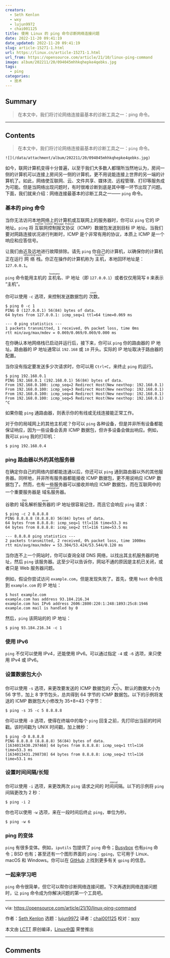```yaml
---
creators:
  - Seth Kenlon
  - wxy
  - lujun9972
  - chai001125
title: 使用 Linux 的 ping 命令诊断网络连接问题
date: 2022-11-20 09:41:19
date_updated: 2022-11-20 09:41:19
slug: article-15271-1.html
url: https://linux.cn/article-15271-1.html
url_from: https://opensource.com/article/21/10/linux-ping-command
image: album/202211/20/094045mhhkqhepke4qebks.jpg
tags:
  - ping
categories:
  - 技术
---
```


## Summary

> 在本文中，我们将讨论网络连接最基本的诊断工具之一：ping 命令。

***

<!-- more -->

## Contents

> 
> 在本文中，我们将讨论网络连接最基本的诊断工具之一：`ping` 命令。
> 
> 
> 

`![](/data/attachment/album/202211/20/094045mhhkqhepke4qebks.jpg)`

如今，联网计算机变得十分普遍，以至于我们大多数人都理所当然地认为，房间一侧的计算机可以连接上房间另一侧的计算机，更不用说能连接上世界的另一端的计算机了。如此，网络使互联网、云、文件共享、媒体流、远程管理、打印等服务成为可能。但是当网络出现问题时，有时很难诊断到底是其中哪一环节出现了问题。下面，我们就来介绍：网络连接最基本的诊断工具之一—— `ping` 命令。

### 基本的 ping 命令

当你无法访问本地网络上的计算机或互联网上的服务器时，你可以 `ping` 它的 IP 地址。`ping` 将 <ruby> 互联网控制报文协议 <rt>  Internet Control Message Protocol </rt></ruby>（ICMP）数据包发送到目标 IP 地址。当我们要对网路连接状况进行判断时，ICMP 是个非常有用的协议，本质上 ICMP 是一个响应和应答信号。

让我们由近及远地进行故障排除。请先 `ping` 你自己的计算机，以确保你的计算机正在运行 <ruby> 网络栈 <rt>  networking stack </rt></ruby>。你正在操作的计算机称为 <ruby> 主机 <rt>  localhost </rt></ruby>，本地回环地址是：`127.0.0.1`。

`ping` 命令能用主机的 <ruby> 主机名 <rt>  hostname </rt></ruby>、IP 地址（即 `127.0.0.1`）或者仅仅用简写 `0` 来表示 “主机”。

你可以使用 `-c` 选项，来控制发送数据包的 <ruby> 次数 <rt>  count </rt></ruby>。

```shell
$ ping 0 -c 1
PING 0 (127.0.0.1) 56(84) bytes of data.
64 bytes from 127.0.0.1: icmp_seq=1 ttl=64 time=0.069 ms

--- 0 ping statistics ---
1 packets transmitted, 1 received, 0% packet loss, time 0ms
rtt min/avg/max/mdev = 0.069/0.069/0.069/0.000 ms
```

在你确认本地网络栈已启动并运行后，接下来，你可以 `ping` 你的路由器的 IP 地址。路由器的 IP 地址通常以 `192.168` 或 `10` 开头。实际的 IP 地址取决于路由器的配置。

当你没有指定要发送多少次请求时，你可以用 `Ctrl+C`，来终止 `ping` 的运行。

```shell
$ ping 192.168.0.1 
PING 192.168.0.1 (192.168.0.1) 56(84) bytes of data.
From 192.168.0.100: icmp_seq=2 Redirect Host(New nexthop: 192.168.0.1)
From 192.168.0.100: icmp_seq=3 Redirect Host(New nexthop: 192.168.0.1)
From 192.168.0.100: icmp_seq=4 Redirect Host(New nexthop: 192.168.0.1)
From 192.168.0.100: icmp_seq=5 Redirect Host(New nexthop: 192.168.0.1)
^C
```

如果你能 `ping` 通路由器，则表示你的有线或无线连接能正常工作。

对于你的局域网上的其他主机呢？你可以 `ping` 各种设备，但是并非所有设备都能保证响应，因为一些设备会丢弃 ICMP 数据包，但许多设备会做出响应。例如，我可以 `ping` 我的打印机：

```shell
$ ping 192.168.0.4 
```

### ping 路由器以外的其他服务器

在确定你自己的网络内部都能连通以后，你还可以 `ping` 通到路由器以外的其他服务器。同样地，并非所有服务器都能接收 ICMP 数据包，更不用说响应 ICMP 数据包了。然而，也有一些服务器可以接收并响应 ICMP 数据包，而在互联网中的一个重要服务器是 <ruby> 域名服务器 <rt>  nameserver </rt></ruby>。

谷歌的 <ruby> 域名解析服务器 <rt>  DNS server </rt></ruby>的 IP 地址很容易记住，而且它会响应 `ping` 请求：

```shell
$ ping -c 2 8.8.8.8
PING 8.8.8.8 (8.8.8.8) 56(84) bytes of data.
64 bytes from 8.8.8.8: icmp_seq=1 ttl=116 time=53.3 ms
64 bytes from 8.8.8.8: icmp_seq=2 ttl=116 time=53.5 ms

--- 8.8.8.8 ping statistics ---
2 packets transmitted, 2 received, 0% packet loss, time 1000ms
rtt min/avg/max/mdev = 53.304/53.424/53.544/0.120 ms
```

当你连不上一个网站时，你可以查询全球 DNS 网络，以找出其主机服务器的地址，然后 `ping` 该服务器。这至少可以告诉你，网站不通的原因是主机已关闭，或者只是 Web 服务器问题。

例如，假设你尝试访问 `example.com`，但是发现失败了。首先，使用 `host` 命令找到 `example.com` 的 IP 地址：

```shell
$ host example.com
example.com has address 93.184.216.34
example.com has IPv6 address 2606:2800:220:1:248:1893:25c8:1946
example.com mail is handled by 0
```

然后，`ping` 该网站的的 IP 地址：

```shell
$ ping 93.184.216.34 -c 1
```

### 使用 IPv6

`ping` 不仅可以使用 IPv4，还能使用 IPv6。可以通过指定 `-4` 或 `-6` 选项，来只使用 IPv4 或 IPv6。

### 设置数据包大小

你可以使用 `-s` 选项，来更改要发送的 ICMP 数据包的 <ruby> 大小 <rt>  size </rt></ruby>。默认的数据大小为 56 字节，加上 8 字节包头，总共得到 64 字节的 ICMP 数据包。以下的示例将发送的 ICMP 数据包大小修改为 35+8=43 个字节：

```shell
$ ping -s 35 -c 5 8.8.8.8
```

你可以使用 `-D` 选项，使得在终端中的每个 `ping` 回复之前，先打印出当前的时间戳。该时间戳为 UNIX 时间戳，加上微秒：

```shell
$ ping -D 8.8.8.8 
PING 8.8.8.8 (8.8.8.8) 56(84) bytes of data.
[1634013430.297468] 64 bytes from 8.8.8.8: icmp_seq=1 ttl=116 time=53.3 ms
[1634013431.298738] 64 bytes from 8.8.8.8: icmp_seq=2 ttl=116 time=53.1 ms
```

### 设置时间间隔/长短

你可以使用 `-i` 选项，来更改两次 `ping` 请求之间的 <ruby> 时间间隔 <rt>  interval </rt></ruby>。以下的示例将 `ping` 间隔更改为 2 秒：

```shell
$ ping -i 2 
```

你也可以使用 `-w` 选项，来在一段时间后终止 `ping`，单位为秒。

```shell
$ ping -w 6
```

### ping 的变体

`ping` 有很多变体。例如，`iputils` 包提供了 `ping` 命令；[Busybox](https://opensource.com/article/21/8/what-busybox) 也有`ping` 命令；BSD 也有；甚至还有一个图形界面的 `ping`：`gping`，它可用于 Linux、macOS 和 Windows。你可以在 [GitHub](https://github.com/orf/gping) 上找到更多有关 `gping` 的信息。

### 一起来学习吧

`ping` 命令很简单，但它可以帮你诊断网络连接问题。下次再遇到网络连接问题时，让 `ping` 命令成为你解决问题的第一个工具吧。

---

via: <https://opensource.com/article/21/10/linux-ping-command>

作者：[Seth Kenlon](https://opensource.com/users/seth) 选题：[lujun9972](https://github.com/lujun9972) 译者：[chai001125](https://github.com/chai001125) 校对：[wxy](https://github.com/wxy)

本文由 [LCTT](https://github.com/LCTT/TranslateProject) 原创编译，[Linux中国](https://linux.cn/) 荣誉推出

***

## Comments
